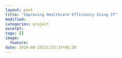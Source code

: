```yaml
---
layout: post
title: "Improving Healthcare Efficiency Using IT"
modified:
categories: project
excerpt:
tags: []
image:
  feature:
date: 2014-08-15T21:53:37+05:30
---
```


